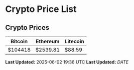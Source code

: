 # Crypto Price List

## Crypto Prices
| Bitcoin | Ethereum | Litecoin |
| ------- | -------- | -------- |
| $104418 | $2539.81 | $88.59 |
**Last Updated:** 2025-06-02 19:36 UTC
**Last Updated:** $DATE$
